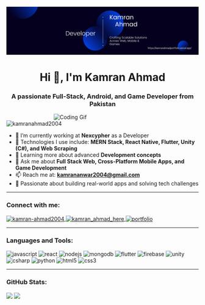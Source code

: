 <p align="center">
  <img src="assets/github-banner.png" alt="Kamran Ahmad Banner" />
</p>

<h1 align="center">Hi 👋, I'm Kamran Ahmad</h1>
<h3 align="center">A passionate Full-Stack, Android, and Game Developer from Pakistan</h3>

<img src="https://miro.medium.com/v2/resize:fit:1360/1*zVnWJtyGOX_kUIDm6ccCfQ.gif" align="right" alt="Coding Gif" width="380" />

<p align="left">
  <img src="https://komarev.com/ghpvc/?username=kamranahmad2004&label=Profile%20views&color=0e75b6&style=flat" alt="kamranahmad2004" />
</p>

- 🔭 I’m currently working at **Nexcypher** as a Developer  
- 🚀 Technologies I use include: **MERN Stack, React Native, Flutter, Unity (C#), and Web Scraping**  
- 🧠 Learning more about advanced **Development concepts**  
- 💬 Ask me about **Full Stack Web, Cross-Platform Mobile Apps, and Game Development**  
- 📫 Reach me at: **kamrananwar2004@gmail.com**  
- 🌱 Passionate about building real-world apps and solving tech challenges  

---

<h3 align="left">Connect with me:</h3>
<p align="left">
  <a href="https://linkedin.com/in/kamran-ahmad2004" target="blank">
    <img align="center" src="https://raw.githubusercontent.com/rahuldkjain/github-profile-readme-generator/master/src/images/icons/Social/linked-in-alt.svg" alt="kamran-ahmad2004" height="30" width="40" />
  </a>
  <a href="https://instagram.com/kamran_ahmad_here" target="blank">
    <img align="center" src="https://raw.githubusercontent.com/rahuldkjain/github-profile-readme-generator/master/src/images/icons/Social/instagram.svg" alt="kamran_ahmad_here" height="30" width="40" />
  </a>
 <a href="https://kamranahmadportfolio.vercel.app/" target="_blank">
  <img align="center" src="https://cdn.jsdelivr.net/npm/simple-icons@v9/icons/internetarchive.svg" alt="portfolio" height="30" width="40" />
</a>

</p>

---

<h3 align="left">Languages and Tools:</h3>
<p align="left">
  <img src="https://cdn.jsdelivr.net/gh/devicons/devicon/icons/javascript/javascript-original.svg" alt="javascript" width="40" height="40"/>
  <img src="https://cdn.jsdelivr.net/gh/devicons/devicon/icons/react/react-original.svg" alt="react" width="40" height="40"/>
  <img src="https://cdn.jsdelivr.net/gh/devicons/devicon/icons/nodejs/nodejs-original.svg" alt="nodejs" width="40" height="40"/>
  <img src="https://cdn.jsdelivr.net/gh/devicons/devicon/icons/mongodb/mongodb-original.svg" alt="mongodb" width="40" height="40"/>
  <img src="https://cdn.jsdelivr.net/gh/devicons/devicon/icons/flutter/flutter-original.svg" alt="flutter" width="40" height="40"/>
  <img src="https://cdn.jsdelivr.net/gh/devicons/devicon/icons/firebase/firebase-plain.svg" alt="firebase" width="40" height="40"/>
  <img src="https://cdn.jsdelivr.net/gh/devicons/devicon/icons/unity/unity-original.svg" alt="unity" width="40" height="40"/>
  <img src="https://cdn.jsdelivr.net/gh/devicons/devicon/icons/csharp/csharp-original.svg" alt="csharp" width="40" height="40"/>
  <img src="https://cdn.jsdelivr.net/gh/devicons/devicon/icons/python/python-original.svg" alt="python" width="40" height="40"/>
  <img src="https://cdn.jsdelivr.net/gh/devicons/devicon/icons/html5/html5-original.svg" alt="html5" width="40" height="40"/>
  <img src="https://cdn.jsdelivr.net/gh/devicons/devicon/icons/css3/css3-original.svg" alt="css3" width="40" height="40"/>
</p>

---

<h3 align="left">GitHub Stats:</h3>
<p>
  <img align="center" src="https://github-readme-stats.vercel.app/api?username=kamranahmad2004&show_icons=true&theme=radical" />
  <img align="center" src="https://github-readme-stats.vercel.app/api/top-langs/?username=kamranahmad2004&layout=compact&theme=radical" />
</p>
